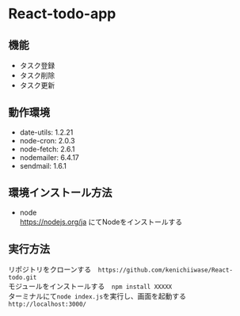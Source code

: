 # React-todo-app

## 機能 
- タスク登録  
- タスク削除  
- タスク更新  

## 動作環境  
- date-utils: 1.2.21  
- node-cron: 2.0.3  
- node-fetch: 2.6.1  
- nodemailer: 6.4.17  
- sendmail: 1.6.1  

## 環境インストール方法  
- node  
https://nodejs.org/ja にてNodeをインストールする  

## 実行方法  
リポジトリをクローンする　`https://github.com/kenichiiwase/React-todo.git`  
モジュールをインストールする　`npm install XXXXX`  
ターミナルにて`node index.js`を実行し、画面を起動する `http://localhost:3000/`


